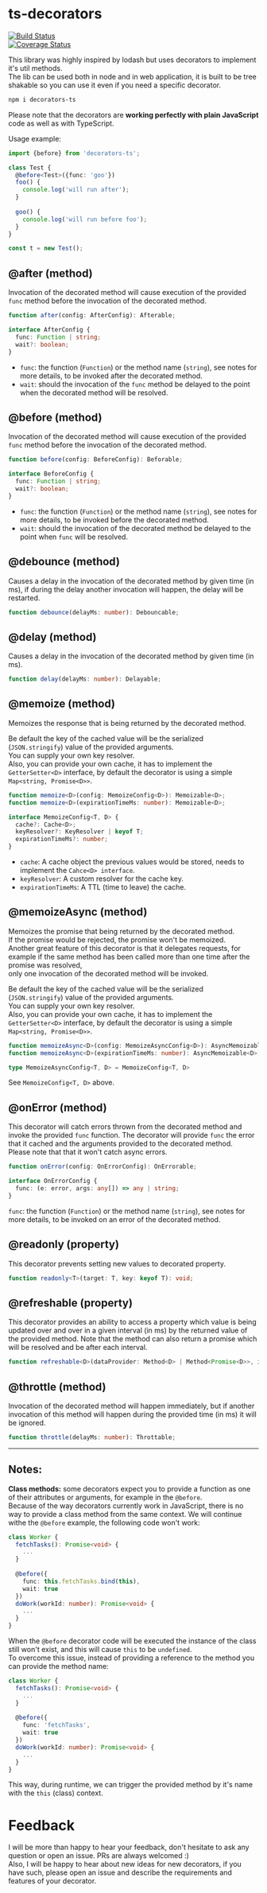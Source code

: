 # ts-decorators 
[![Build Status](https://travis-ci.org/vlio20/ts-decorators.svg?branch=master)](https://travis-ci.org/vlio20/ts-decorators)      
[![Coverage Status](https://coveralls.io/repos/github/vlio20/ts-decorators/badge.svg?branch=master)](https://coveralls.io/repos/github/vlio20/ts-decorators/)      
  
This library was highly inspired by lodash but uses decorators to implement it's util methods.   
The lib can be used both in node and in web application, it is built to be tree shakable so you can use it even if you need a specific decorator. 

```bash
npm i decorators-ts
```   

Please note that the decorators are **working perfectly with plain JavaScript** code as well as with TypeScript.

Usage example:
```typescript 
import {before} from 'decorators-ts';

class Test {
  @before<Test>({func: 'goo'})
  foo() {
    console.log('will run after');
  }
  
  goo() {
    console.log('will run before foo');
  }
}

const t = new Test();
```



## @after (method)  
Invocation of the decorated method will cause execution of the provided `func` method before the invocation of the decorated method.    
  
```typescript 
function after(config: AfterConfig): Afterable; 

interface AfterConfig {
  func: Function | string;
  wait?: boolean;
}
```  

- `func`: the function (`Function`) or the method name (`string`), see notes for more details, to be invoked after the decorated method.
- `wait`: should the invocation of the `func` method be delayed to the point when the decorated method will be resolved.  

  
## @before (method)  
Invocation of the decorated method will cause execution of the provided `func` method before the invocation of the decorated method.    
  
```typescript 
function before(config: BeforeConfig): Beforable; 

interface BeforeConfig {
  func: Function | string;
  wait?: boolean;
}
```  

- `func`: the function (`Function`) or the method name (`string`), see notes for more details, to be invoked before the decorated method.
- `wait`: should the invocation of the decorated method be delayed to the point when `func` will be resolved.  
  
## @debounce (method)  
Causes a delay in the invocation of the decorated method by given time (in ms), if during the delay another invocation will happen, the delay will be restarted.  
  
```typescript 
function debounce(delayMs: number): Debouncable; 
```  

  
## @delay (method)  
Causes a delay in the invocation of the decorated method by given time (in ms).  
  
```typescript 
function delay(delayMs: number): Delayable; 
```  
     
## @memoize (method)  
Memoizes the response that is being returned by the decorated method.      
    
Be default the key of the cached value will be the serialized (`JSON.stringify`) value of the provided arguments.       
You can supply your own key resolver.    
Also, you can provide your own cache, it has to implement the `GetterSetter<D>` interface, by default the decorator is using a simple `Map<string, Promise<D>>`.        
      
```typescript 
function memoize<D>(config: MemoizeConfig<D>): Memoizable<D>; 
function memoize<D>(expirationTimeMs: number): Memoizable<D>; 

interface MemoizeConfig<T, D> {
  cache?: Cache<D>;
  keyResolver?: KeyResolver | keyof T;
  expirationTimeMs?: number;
}
```   

- `cache`: A cache object the previous values would be stored, needs to implement the `Cahce<D> interface`.
- `keyResolver`: A custom resolver for the cache key.
- `expirationTimeMs`: A TTL (time to leave) the cache.  


## @memoizeAsync  (method)  
Memoizes the promise that being returned by the decorated method.      
If the promise would be rejected, the promise won't be memoized.       
Another great feature of this decorator is that it delegates requests, for example if the same method has been called more than one time after the promise was resolved,     
only one invocation of the decorated method will be invoked.      
      
Be default the key of the cached value will be the serialized (`JSON.stringify`) value of the provided arguments.       
You can supply your own key resolver.    
Also, you can provide your own cache, it has to implement the `GetterSetter<D>` interface, by default the decorator is using a simple `Map<string, Promise<D>>`.        
      
```typescript 
function memoizeAsync<D>(config: MemoizeAsyncConfig<D>): AsyncMemoizable<D>; 
function memoizeAsync<D>(expirationTimeMs: number): AsyncMemoizable<D>; 

type MemoizeAsyncConfig<T, D> = MemoizeConfig<T, D>
```  

See `MemoizeConfig<T, D>` above.


## @onError (method)  
This decorator will catch errors thrown from the decorated method and invoke the provided `func` function. 
The decorator will provide `func` the error that it cached and the arguments provided to the decorated method.   
Please note that that it won't catch async errors.

```typescript 
function onError(config: OnErrorConfig): OnErrorable; 

interface OnErrorConfig {
  func: (e: error, args: any[]) => any | string;
}
```  

`func`: the function (`Function`) or the method name (`string`), see notes for more details, to be invoked on an error of the decorated method.


## @readonly (property)  
This decorator prevents setting new values to decorated property.  
  
```typescript 
function readonly<T>(target: T, key: keyof T): void; 
``` 

  
## @refreshable (property)  
This decorator provides an ability to access a property which value is being updated over and over in a given interval (in ms) by the returned value of the provided method. Note that the method can also return a promise which will be resolved and be after each interval.  
  
```typescript 
function refreshable<D>(dataProvider: Method<D> | Method<Promise<D>>, intervalMs: number): Refreshable; 
```  

## @throttle (method)  
Invocation of the decorated method will happen immediately, but if another invocation of this method will happen during the provided time (in ms) it will be ignored.   
  
```typescript 
function throttle(delayMs: number): Throttable; 
```  

----

## Notes:  
**Class methods:** some decorators expect you to provide a function as one of their attributes or arguments, for example in the `@before`.  
Because of the way decorators currently work in JavaScript, there is no way to provide a class method from the same context. We will continue withe the `@before` example, the following code won't work:  

```typescript
class Worker {
  fetchTasks(): Promise<void> {
    ...
  }
  
  @before({
    func: this.fetchTasks.bind(this),
    wait: true
  })
  doWork(workId: number): Promise<void> {
    ...
  }
}
```

When the `@before` decorator code will be executed the instance of the class still won't exist, and this will cause `this` to be `undefined`.  
To overcome this issue, instead of providing a reference to the method you can provide the method name:

```typescript
class Worker {
  fetchTasks(): Promise<void> {
    ...
  }
  
  @before({
    func: 'fetchTasks',
    wait: true
  })
  doWork(workId: number): Promise<void> {
    ...
  }
}
```

This way, during runtime, we can trigger the provided method by it's name with the `this` (class) context.

# Feedback
I will be more than happy to hear your feedback, don't hesitate to ask any question or open an issue. PRs are always welcomed :)  
Also, I will be happy to hear about new ideas for new decorators, if you have such, please open an issue and describe the requirements and features of your decorator. 

